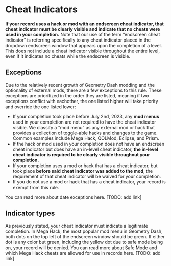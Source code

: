 # Cheat Indicators

**If your record uses a hack or mod with an endscreen cheat indicator, that cheat indicator must be clearly visible and indicate that no cheats were used in your completion.** Note that our use of the term “endscreen cheat indicator” is referring specifically to any cheat indicator placed in the dropdown endscreen window that appears upon the completion of a level. This does not include a cheat indicator visible throughout the entire level, even if it indicates no cheats while the endscreen is visible.

## Exceptions

Due to the relatively recent growth of Geometry Dash modding and the optionality of external mods, there are a few exceptions to this rule. These exceptions are prioritized in the order they are listed, meaning if two exceptions conflict with eachother, the one listed higher will take priority and override the one listed lower:

- If your completion took place before July 2nd, 2023, any **mod menus** used in your completion are not required to have the cheat indicator visible. We classify a “mod menu” as any external mod or hack that provides a collection of toggle-able hacks and changes to the game. Common examples include Mega Hack, QOLMod, Eclipse, and Prism.
- If the hack or mod used in your completion does not have an endscreen cheat indicator but does have an in-level cheat indicator, **the in-level cheat indicator is required to be clearly visible throughout your completion.**
- If your completion uses a mod or hack that has a cheat indicator, but took place **before said cheat indicator was added to the mod**, the requirement of that cheat indicator will be waived for your completion.
- If you do not use a mod or hack that has a cheat indicator, your record is exempt from this rule.

You can read more about date exceptions here. [TODO: add link]

## Indicator types
As previously stated, your cheat indicator must indicate a legitimate completion. In Mega Hack, the most popular mod menu in Geometry Dash, both dots on the top left of the endscreen window should be green. If either dot is any color but green, including the yellow dot due to safe mode being on, your record will be denied. You can read more about Safe Mode and which Mega Hack cheats are allowed for use in records here. [TODO: add link]
